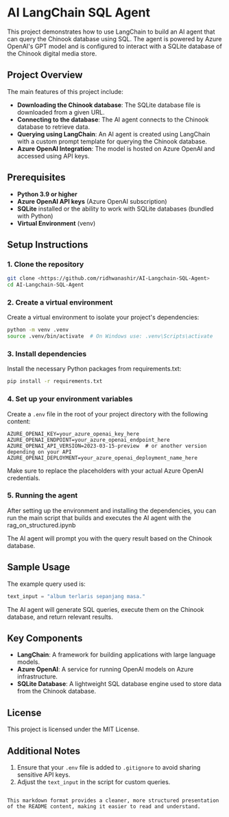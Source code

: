 # AI LangChain SQL Agent

This project demonstrates how to use LangChain to build an AI agent that can query the Chinook database using SQL. The agent is powered by Azure OpenAI's GPT model and is configured to interact with a SQLite database of the Chinook digital media store.

## Project Overview

The main features of this project include:
- **Downloading the Chinook database**: The SQLite database file is downloaded from a given URL.
- **Connecting to the database**: The AI agent connects to the Chinook database to retrieve data.
- **Querying using LangChain**: An AI agent is created using LangChain with a custom prompt template for querying the Chinook database.
- **Azure OpenAI Integration**: The model is hosted on Azure OpenAI and accessed using API keys.

## Prerequisites

- **Python 3.9 or higher**
- **Azure OpenAI API keys** (Azure OpenAI subscription)
- **SQLite** installed or the ability to work with SQLite databases (bundled with Python)
- **Virtual Environment** (venv)

## Setup Instructions

### 1. Clone the repository

```bash
git clone <https://github.com/ridhwanashir/AI-Langchain-SQL-Agent>
cd AI-Langchain-SQL-Agent
```

### 2. Create a virtual environment

Create a virtual environment to isolate your project's dependencies:

```bash
python -m venv .venv
source .venv/bin/activate  # On Windows use: .venv\Scripts\activate
```

### 3. Install dependencies

Install the necessary Python packages from requirements.txt:

```bash
pip install -r requirements.txt
```

### 4. Set up your environment variables

Create a `.env` file in the root of your project directory with the following content:

```env
AZURE_OPENAI_KEY=your_azure_openai_key_here
AZURE_OPENAI_ENDPOINT=your_azure_openai_endpoint_here
AZURE_OPENAI_API_VERSION=2023-03-15-preview  # or another version depending on your API
AZURE_OPENAI_DEPLOYMENT=your_azure_openai_deployment_name_here
```

Make sure to replace the placeholders with your actual Azure OpenAI credentials.

### 5. Running the agent

After setting up the environment and installing the dependencies, you can run the main script that builds and executes the AI agent with the rag_on_structured.ipynb

The AI agent will prompt you with the query result based on the Chinook database.

## Sample Usage

The example query used is:

```python
text_input = "album terlaris sepanjang masa."
```

The AI agent will generate SQL queries, execute them on the Chinook database, and return relevant results.

## Key Components

- **LangChain**: A framework for building applications with large language models.
- **Azure OpenAI**: A service for running OpenAI models on Azure infrastructure.
- **SQLite Database**: A lightweight SQL database engine used to store data from the Chinook database.

## License

This project is licensed under the MIT License.

## Additional Notes

1. Ensure that your `.env` file is added to `.gitignore` to avoid sharing sensitive API keys.
2. Adjust the `text_input` in the script for custom queries.
```

This markdown format provides a cleaner, more structured presentation of the README content, making it easier to read and understand.
